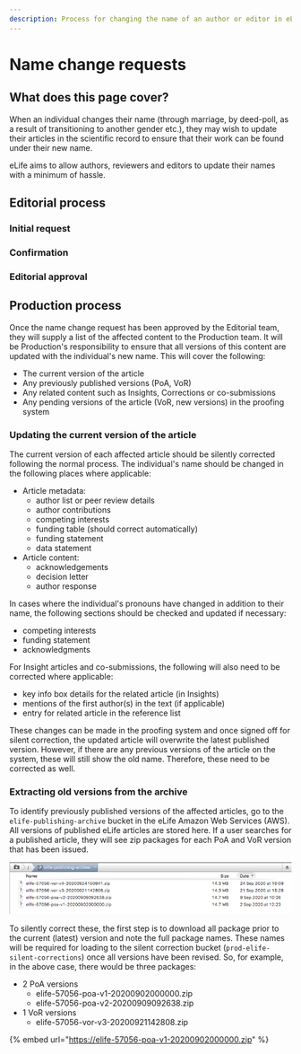```yaml
---
description: Process for changing the name of an author or editor in eLife content
---
```


# Name change requests

## What does this page cover?

When an individual changes their name \(through marriage, by deed-poll, as a result of transitioning to another gender etc.\), they may wish to update their articles in the scientific record to ensure that their work can be found under their new name.

eLife aims to allow authors, reviewers and editors to update their names with a minimum of hassle.

## Editorial process

### Initial request



### Confirmation



### Editorial approval



## Production process

Once the name change request has been approved by the Editorial team, they will supply a list of the affected content to the Production team. It will be Production's responsibility to ensure that all versions of this content are updated with the individual's new name. This will cover the following:

* The current version of the article
* Any previously published versions \(PoA, VoR\)
* Any related content such as Insights, Corrections or co-submissions
* Any pending versions of the article \(VoR, new versions\) in the proofing system

### Updating the current version of the article

The current version of each affected article should be silently corrected following the normal process. The individual's name should be changed in the following places where applicable:

* Article metadata:
  * author list or peer review details
  * author contributions
  * competing interests
  * funding table \(should correct automatically\)
  * funding statement
  * data statement
* Article content:
  * acknowledgements
  * decision letter
  * author response

In cases where the individual's pronouns have changed in addition to their name, the following sections should be checked and updated if necessary:

* competing interests
* funding statement
* acknowledgments

For Insight articles and co-submissions, the following will also need to be corrected where applicable:

* key info box details for the related article \(in Insights\)
* mentions of the first author\(s\) in the text \(if applicable\)
* entry for related article in the reference list

These changes can be made in the proofing system and once signed off for silent correction, the updated article will overwrite the latest published version. However, if there are any previous versions of the article on the system, these will still show the old name. Therefore, these need to be corrected as well.

### Extracting old versions from the archive

To identify previously published versions of the affected articles, go to the `elife-publishing-archive` bucket in the eLife Amazon Web Services \(AWS\). All versions of published eLife articles are stored here. If a user searches for a published article, they will see zip packages for each PoA and VoR version that has been issued.

![Example of version history for an article in archive](../.gitbook/assets/screen-shot-2020-10-06-at-12.50.16.png)

To silently correct these, the first step is to download all package prior to the current \(latest\) version and note the full package names. These names will be required for loading to the silent correction bucket \(`prod-elife-silent-corrections`\) once all versions have been revised. So, for example, in the above case, there would be three packages:

* 2 PoA versions
  * elife-57056-poa-v1-20200902000000.zip
  * elife-57056-poa-v2-20200909092638.zip
* 1 VoR versions
  * elife-57056-vor-v3-20200921142808.zip



{% embed url="https://elife-57056-poa-v1-20200902000000.zip" %}



